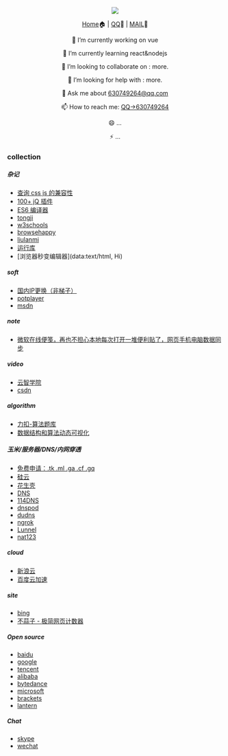 <div align="center">
  <img src="https://cdn.jsdelivr.net/gh/cxvh/static/gif/20201201042317.webp">

[Home](https://cxvh.com)🏠 | [QQ](http://wpa.qq.com/msgrd?v=3&uin=630749264&site=qq&menu=yes)🤪 | [MAIL](mailto:lvcaodi@hotmail.com)📧


🔭 I’m currently working on vue

🌱 I’m currently learning react&nodejs

👯 I’m looking to collaborate on : more.

🤔 I’m looking for help with : more.

💬 Ask me about [630749264@qq.com](mailto:630749264@qq.com)

📫 How to reach me: [QQ->630749264](http://wpa.qq.com/msgrd?v=3&uin=630749264&site=qq&menu=yes)

😄 ...

⚡ ...

</div>

### collection

##### 杂记
- [查询 css js 的兼容性](https://caniuse.com/)
- [100+ jQ 插件](http://www.ijquery.cn/?cat=2)
- [ES6 编译器](https://google.github.io/traceur-compiler/demo/repl.html)
- [tongji](https://tongji.baidu.com/research/site)
- [w3schools](https://www.w3schools.com/)
- [browsehappy](https://browsehappy.com/)
- [liulanmi](https://liulanmi.com/)
- [运行库](https://www.ali213.net/zhuanti/yxk/)
- [浏览器秒变编辑器](data:text/html, <html contenteditable> Hi)

##### soft
- [国内IP更换（非梯子）](http://blog.sina.com.cn/u/5265179322)
- [potplayer](http://potplayer.daum.net/?lang=zh_CN)
- [msdn](https://msdn.itellyou.cn/)

##### note
- [微软在线便笺，再也不担心本地每次打开一堆便利贴了，网页手机电脑数据同步](https://www.onenote.com/stickynotes)

##### video
- [云智学院](https://abcxueyuan.baidu.com/#/line_course)
- [csdn](https://edu.csdn.net/course)

##### algorithm
- [力扣-算法题库](https://leetcode-cn.com/problemset/all/)
- [数据结构和算法动态可视化](https://visualgo.net/zh)
##### 玉米/服务器/DNS/内网穿透
- [免费申请：.tk .ml .ga .cf .gq](http://www.dot.tk/zh/index.html)
- [硅云](https://www.vpsor.cn/)
- [花生壳](https://hsk.oray.com/)
- [DNS](https://www.dns.com/)
- [114DNS](http://www.114dns.com/)
- [dnspod](dnspod.cn)
- [dudns](https://dudns.baidu.com/)
- [ngrok](https://ngrok.com/)
- [Lunnel](https://github.com/longXboy/lunnel)
- [nat123](http://www.nat123.com/)

##### cloud
- [新浪云](https://www.sinacloud.com/)
- [百度云加速](https://su.baidu.com/)

##### site
- [bing](https://www.bing.com/webmasters/crawlcontrol?siteUrl=https://www.cxvh.com/)
- [不蒜子 - 极简网页计数器](https://busuanzi.ibruce.info/)

##### Open source
- [baidu](https://github.com/baidu)
- [google](https://github.com/google)
- [tencent](https://github.com/tencent)
- [alibaba](https://github.com/alibaba)
- [bytedance](https://github.com/bytedance)
- [microsoft](https://github.com/microsoft)
- [brackets](https://github.com/brackets)
- [lantern](https://github.com/getlantern/lantern/releases)

##### Chat
- [skype](https://web.skype.com/)
- [wechat](https://wx.qq.com/)
